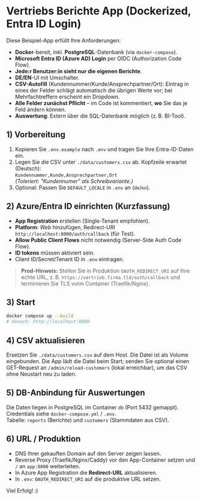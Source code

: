 # Vertriebs Berichte App (Dockerized, Entra ID Login)

Diese Beispiel-App erfüllt Ihre Anforderungen:
- **Docker**-bereit, inkl. **PostgreSQL**-Datenbank (via `docker-compose`).
- **Microsoft Entra ID (Azure AD) Login** per OIDC (Authorization Code Flow).
- **Jede:r Benutzer:in sieht nur die eigenen Berichte**.
- **DE/EN**-UI mit Umschalter.
- **CSV-Autofill** (Kundennummer/Kunde/Ansprechpartner/Ort): Eintrag in eines der Felder schlägt automatisch die übrigen Werte vor; bei Mehrfachtreffern erscheint ein Dropdown.
- **Alle Felder zunächst Pflicht** – im Code ist kommentiert, **wo** Sie das je Feld ändern können.
- **Auswertung**: Extern über die SQL-Datenbank möglich (z. B. BI-Tool).

## 1) Vorbereitung

1. Kopieren Sie `.env.example` nach `.env` und tragen Sie Ihre Entra-ID-Daten ein.
2. Legen Sie die CSV unter `./data/customers.csv` ab. Kopfzeile erwartet (Deutsch):  
   `Kundennummer,Kunde,Ansprechpartner,Ort`  
   _(Toleriert: "Kundennumer" als Schreibvariante.)_
3. Optional: Passen Sie `DEFAULT_LOCALE` in `.env` an (`de`/`en`).

## 2) Azure/Entra ID einrichten (Kurzfassung)

- **App Registration** erstellen (Single-Tenant empfohlen).
- **Platform**: *Web* hinzufügen, Redirect-URI `http://localhost:8000/auth/callback` (für Test).
- **Allow Public Client Flows** nicht notwendig (Server-Side Auth Code Flow).
- **ID tokens** müssen aktiviert sein.
- Client ID/Secret/Tenant ID in `.env` eintragen.

> **Prod-Hinweis:** Stellen Sie in Produktion `OAUTH_REDIRECT_URI` auf Ihre echte URL, z. B. `https://vertrieb.firma.tld/auth/callback` und terminieren Sie TLS vorm Container (Traefik/Nginx).

## 3) Start

```bash
docker compose up --build
# danach: http://localhost:8000
```

## 4) CSV aktualisieren

Ersetzen Sie `./data/customers.csv` auf dem Host. Die Datei ist als Volume eingebunden.
Die App lädt die Datei beim Start; senden Sie optional einen GET-Request an `/admin/reload-customers` (lokal erreichbar), um das CSV ohne Neustart neu zu laden.

## 5) DB-Anbindung für Auswertungen

Die Daten liegen in PostgreSQL im Container `db` (Port 5432 gemappt). Credentials siehe `docker-compose.yml` / `.env`.  
Tabelle: `reports` (Berichte) und `customers` (Stammdaten aus CSV).

## 6) URL / Produktion

- DNS Ihrer gekauften Domain auf den Server zeigen lassen.
- Reverse Proxy (Traefik/Nginx/Caddy) vor den App-Container setzen und `/` an `app:8000` weiterleiten.
- In Azure App Registration die **Redirect-URL** aktualisieren.
- In `.env`: `OAUTH_REDIRECT_URI` auf die produktive URL setzen.

Viel Erfolg! :)
